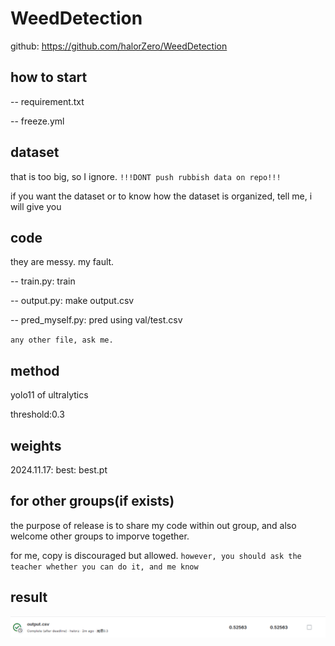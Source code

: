 # WeedDetection
github: https://github.com/halorZero/WeedDetection

## how to start  
-- requirement.txt

-- freeze.yml

## dataset  
that is too big, so I ignore. `!!!DONT push rubbish data on repo!!!`

if you want the dataset or to know how the dataset is organized, tell me, i will give you

## code
they are messy. my fault.

-- train.py: train

-- output.py: make output.csv

-- pred_myself.py: pred using val/test.csv

`any other file, ask me.`

## method
yolo11 of ultralytics

threshold:0.3

## weights
2024.11.17: best: best.pt  

## for other groups(if exists)
the purpose of release is to share my code within out group, and also welcome other groups to imporve together.

for me, copy is discouraged but allowed. `however, you should ask the teacher whether you can do it, and me know`

## result
![avartar](image.png)
